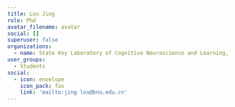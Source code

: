 ```yaml
---
title: Lou Jing
role: Phd
avatar_filename: avatar
social: []
superuser: false
organizations:
  - name: State Key Laboratory of Cognitive Neuroscience and Learning, Beijing Normal University
user_groups:
  - Students
social:
  - icon: envelope
    icon_pack: fas
    link: 'mailto:jing lou@bnu.edu.cn'
---
```


